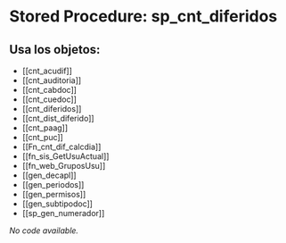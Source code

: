 # Stored Procedure: sp_cnt_diferidos

## Usa los objetos:
- [[cnt_acudif]]
- [[cnt_auditoria]]
- [[cnt_cabdoc]]
- [[cnt_cuedoc]]
- [[cnt_diferidos]]
- [[cnt_dist_diferido]]
- [[cnt_paag]]
- [[cnt_puc]]
- [[Fn_cnt_dif_calcdia]]
- [[fn_sis_GetUsuActual]]
- [[fn_web_GruposUsu]]
- [[gen_decapl]]
- [[gen_periodos]]
- [[gen_permisos]]
- [[gen_subtipodoc]]
- [[sp_gen_numerador]]

*No code available.*
